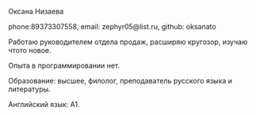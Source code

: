 
<p>Оксана Низаева</p>
<p>phone:89373307558, email: zephyr05@list.ru, github: oksanato</p>
<p>Работаю руководителем отдела продаж, расширяю кругозор, изучаю чтото новое.</p>
<p>Опыта в программировании нет.</p>
<p>Образование: высшее, филолог, преподаватель русского языка и литературы.</p>
<p>Английский язык: A1.</p>
